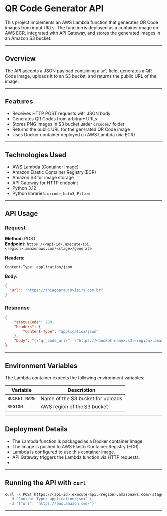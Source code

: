 # QR Code Generator API

This project implements an AWS Lambda function that generates QR Code images from input URLs. The function is deployed as a container image on AWS ECR, integrated with API Gateway, and stores the generated images in an Amazon S3 bucket.

---

## Overview

The API accepts a JSON payload containing a `url` field, generates a QR Code image, uploads it to an S3 bucket, and returns the public URL of the image.

---

## Features

- Receives HTTP POST requests with JSON body
- Generates QR Codes from arbitrary URLs
- Stores PNG images in S3 bucket under `qrcodes/` folder
- Returns the public URL for the generated QR Code image
- Uses Docker container deployed on AWS Lambda (via ECR)

---

## Technologies Used

- AWS Lambda (Container Image)
- Amazon Elastic Container Registry (ECR)
- Amazon S3 for image storage
- API Gateway for HTTP endpoint
- Python 3.12
- Python libraries: `qrcode`, `boto3`, `Pillow`

---

## API Usage

### Request

**Method:** POST  
**Endpoint:** `https://<api-id>.execute-api.<region>.amazonaws.com/<stage>/generate`

**Headers:**
```
Content-Type: application/json
```

**Body:**
```json
{
  "url": "https://thiagoaraujovieira.com.br"
}
```

### Response

```json
{
    "statusCode": 200,
    "headers": {
        "Content-Type": "application/json"
    },
    "body": "{\"qr_code_url\": \"https://<bucket-name>.s3.<region>.amazonaws.com/qrcodes/qr_20250722_113055123456.png"}"
}
```

---

## Environment Variables

The Lambda container expects the following environment variables:

| Variable | Description |
|----------|-------------|
| `BUCKET_NAME` | Name of the S3 bucket for uploads |
| `REGION` | AWS region of the S3 bucket |

---

## Deployment Details

- The Lambda function is packaged as a Docker container image.
- The image is pushed to AWS Elastic Container Registry (ECR).
- Lambda is configured to use this container image.
- API Gateway triggers the Lambda function via HTTP requests.
- 
---

## Running the API with `curl`

```bash
curl -X POST https://<api-id>.execute-api.<region>.amazonaws.com/<stage>/generate \
  -H "Content-Type: application/json" \
  -d '{"url": "https://aws.amazon.com/"}'
```

---
